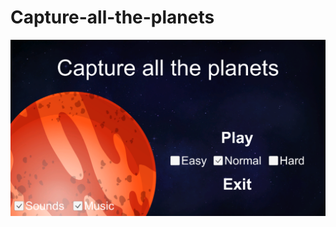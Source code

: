 # Capture-all-the-planets
 
![This is an image](https://github.com/dimdimich123/Capture-all-the-planets/blob/main/ReadmeFiles/Screenshot_23.png?raw=true)
